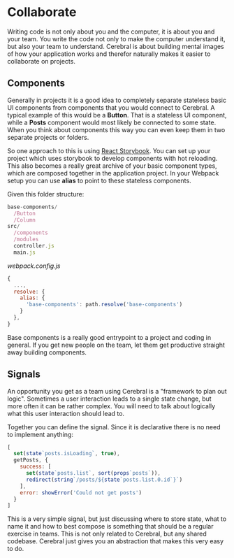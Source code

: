 # Collaborate

Writing code is not only about you and the computer, it is about you and your team. You write the code not only to make the computer understand it, but also your team to understand. Cerebral is about building mental images of how your application works and therefor naturally makes it easier to collaborate on projects.

## Components

Generally in projects it is a good idea to completely separate stateless basic UI components from components that you would connect to Cerebral. A typical example of this would be a **Button**. That is a stateless UI component, while a **Posts** component would most likely be connected to some state. When you think about components this way you can even keep them in two separate projects or folders.

So one approach to this is using [React Storybook](https://getstorybook.io/). You can set up your project which uses storybook to develop components with hot reloading. This also becomes a really great archive of your basic component types, which are composed together in the application project. In your Webpack setup you can use **alias** to point to these stateless components.

Given this folder structure:

```js
base-components/
  /Button
  /Column
src/
  /components
  /modules
  controller.js
  main.js
```

*webpack.config.js*
```js
{
  ...,
  resolve: {
    alias: {
      'base-components': path.resolve('base-components')
    }
  },
}
```

Base components is a really good entrypoint to a project and coding in general. If you get new people on the team, let them get productive straight away building components.

## Signals
An opportunity you get as a team using Cerebral is a "framework to plan out logic". Sometimes a user interaction leads to a single state change, but more often it can be rather complex. You will need to talk about logically what this user interaction should lead to.

Together you can define the signal. Since it is declarative there is no need to implement anything:

```js
[
  set(state`posts.isLoading`, true),
  getPosts, {
    success: [
      set(state`posts.list`, sort(props`posts`)),
      redirect(string`/posts/${state`posts.list.0.id`}`)
    ],
    error: showError('Could not get posts')
  }
]
```

This is a very simple signal, but just discussing where to store state, what to name it and how to best compose is something that should be a regular exercise in teams. This is not only related to Cerebral, but any shared codebase. Cerebral just gives you an abstraction that makes this very easy to do.
